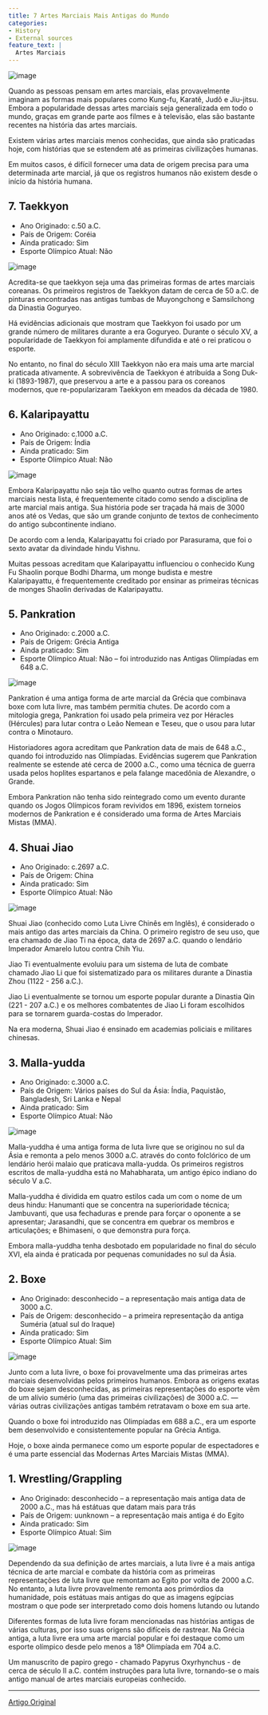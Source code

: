 ```yaml
---
title: 7 Artes Marciais Mais Antigas do Mundo
categories:
- History
- External sources
feature_text: |
  Artes Marciais
---
```


![image](https://user-images.githubusercontent.com/16365313/166187962-a1c89cbc-9158-42ce-b1cf-4061d0223479.png)


Quando as pessoas pensam em artes marciais, elas provavelmente imaginam as formas mais populares como Kung-fu, Karatê, Judô e Jiu-jitsu. Embora a popularidade dessas artes marciais seja generalizada em todo o mundo, graças em grande parte aos filmes e à televisão, elas são bastante recentes na história das artes marciais.

Existem várias artes marciais menos conhecidas, que ainda são praticadas hoje, com histórias que se estendem até as primeiras civilizações humanas.

Em muitos casos, é difícil fornecer uma data de origem precisa para uma determinada arte marcial, já que os registros humanos não existem desde o início da história humana.

## 7. Taekkyon

- Ano Originado: c.50 a.C.
- País de Origem: Coréia
- Ainda praticado: Sim
- Esporte Olímpico Atual: Não


![image](https://user-images.githubusercontent.com/16365313/166188025-ae06762b-8878-409a-aa3b-a0d34c2cb6f1.png)

Acredita-se que taekkyon seja uma das primeiras formas de artes marciais coreanas. Os primeiros registros de Taekkyon datam de cerca de 50 a.C. de pinturas encontradas nas antigas tumbas de Muyongchong e Samsilchong da Dinastia Goguryeo.

Há evidências adicionais que mostram que Taekkyon foi usado por um grande número de militares durante a era Goguryeo. Durante o século XV, a popularidade de Taekkyon foi amplamente difundida e até o rei praticou o esporte.

No entanto, no final do século XIII Taekkyon não era mais uma arte marcial praticada ativamente. A sobrevivência de Taekkyon é atribuída a Song Duk-ki (1893-1987), que preservou a arte e a passou para os coreanos modernos, que re-popularizaram Taekkyon em meados da década de 1980.

## 6. Kalaripayattu
 
- Ano Originado: c.1000 a.C.
- País de Origem: Índia
- Ainda praticado: Sim
- Esporte Olímpico Atual: Não
 
 ![image](https://user-images.githubusercontent.com/16365313/166188114-877fb086-9645-4921-9186-8d2a23843fd1.png)


Embora Kalaripayattu não seja tão velho quanto outras formas de artes marciais nesta lista, é frequentemente citado como sendo a disciplina de arte marcial mais antiga. Sua história pode ser traçada há mais de 3000 anos até os Vedas, que são um grande conjunto de textos de conhecimento do antigo subcontinente indiano.

De acordo com a lenda, Kalaripayattu foi criado por Parasurama, que foi o sexto avatar da divindade hindu Vishnu.

Muitas pessoas acreditam que Kalaripayattu influenciou o conhecido Kung Fu Shaolin porque Bodhi Dharma, um monge budista e mestre Kalaripayattu, é frequentemente creditado por ensinar as primeiras técnicas de monges Shaolin derivadas de Kalaripayattu.

## 5. Pankration

- Ano Originado: c.2000 a.C.
- País de Origem: Grécia Antiga
- Ainda praticado: Sim
- Esporte Olímpico Atual: Não – foi introduzido nas Antigas Olimpíadas em 648 a.C.
 
![image](https://user-images.githubusercontent.com/16365313/166188186-40b7783a-9561-4ac1-8711-f4afedf48dc0.png)


Pankration é uma antiga forma de arte marcial da Grécia que combinava boxe com luta livre, mas também permitia chutes. De acordo com a mitologia grega, Pankration foi usado pela primeira vez por Héracles (Hércules) para lutar contra o Leão Nemean e Teseu, que o usou para lutar contra o Minotauro.

Historiadores agora acreditam que Pankration data de mais de 648 a.C., quando foi introduzido nas Olimpíadas. Evidências sugerem que Pankration realmente se estende até cerca de 2000 a.C., como uma técnica de guerra usada pelos hoplites espartanos e pela falange macedônia de Alexandre, o Grande.

Embora Pankration não tenha sido reintegrado como um evento durante quando os Jogos Olímpicos foram revividos em 1896, existem torneios modernos de Pankration e é considerado uma forma de Artes Marciais Mistas (MMA).

## 4. Shuai Jiao

- Ano Originado: c.2697 a.C.
- País de Origem: China
- Ainda praticado: Sim
- Esporte Olímpico Atual: Não
 
 ![image](https://user-images.githubusercontent.com/16365313/166188263-5a7be3b1-6bc4-4930-8a14-47551de3a6a9.png)


Shuai Jiao (conhecido como Luta Livre Chinês em Inglês), é considerado o mais antigo das artes marciais da China. O primeiro registro de seu uso, que era chamado de Jiao Ti na época, data de 2697 a.C. quando o lendário Imperador Amarelo lutou contra Chih Yiu.

Jiao Ti eventualmente evoluiu para um sistema de luta de combate chamado Jiao Li que foi sistematizado para os militares durante a Dinastia Zhou (1122 - 256 a.C.).

Jiao Li eventualmente se tornou um esporte popular durante a Dinastia Qin (221 - 207 a.C.) e os melhores combatentes de Jiao Li foram escolhidos para se tornarem guarda-costas do Imperador.

Na era moderna, Shuai Jiao é ensinado em academias policiais e militares chinesas.

## 3. Malla-yudda

- Ano Originado: c.3000 a.C.
- País de Origem: Vários países do Sul da Ásia: Índia, Paquistão, Bangladesh, Sri Lanka e Nepal
- Ainda praticado: Sim
- Esporte Olímpico Atual: Não


![image](https://user-images.githubusercontent.com/16365313/166188327-4076f778-22df-4bae-8fdd-8b4b2efe3371.png)


Malla-yuddha é uma antiga forma de luta livre que se originou no sul da Ásia e remonta a pelo menos 3000 a.C. através do conto folclórico de um lendário herói malaio que praticava malla-yudda. Os primeiros registros escritos de malla-yuddha está no Mahabharata, um antigo épico indiano do século V a.C.

Malla-yuddha é dividida em quatro estilos cada um com o nome de um deus hindu: Hanumanti que se concentra na superioridade técnica; Jambuvanti, que usa fechaduras e prende para forçar o oponente a se apresentar; Jarasandhi, que se concentra em quebrar os membros e articulações; e Bhimaseni, o que demonstra pura força.

Embora malla-yuddha tenha desbotado em popularidade no final do século XVI, ela ainda é praticada por pequenas comunidades no sul da Ásia.

## 2. Boxe
 
- Ano Originado: desconhecido – a representação mais antiga data de 3000 a.C.
- País de Origem: desconhecido – a primeira representação da antiga Suméria (atual sul do Iraque)
- Ainda praticado: Sim
- Esporte Olímpico Atual: Sim
 
 ![image](https://user-images.githubusercontent.com/16365313/166188375-6a180ba1-3528-435b-8d08-84a32a093e61.png)

Junto com a luta livre, o boxe foi provavelmente uma das primeiras artes marciais desenvolvidas pelos primeiros humanos. Embora as origens exatas do boxe sejam desconhecidas, as primeiras representações do esporte vêm de um alívio sumério (uma das primeiras civilizações) de 3000 a.C. — várias outras civilizações antigas também retratavam o boxe em sua arte.

Quando o boxe foi introduzido nas Olimpíadas em 688 a.C., era um esporte bem desenvolvido e consistentemente popular na Grécia Antiga.

Hoje, o boxe ainda permanece como um esporte popular de espectadores e é uma parte essencial das Modernas Artes Marciais Mistas (MMA).


## 1. Wrestling/Grappling

- Ano Originado: desconhecido – a representação mais antiga data de 2000 a.C., mas há estátuas que datam mais para trás
- País de Origem: uunknown – a representação mais antiga é do Egito
- Ainda praticado: Sim
- Esporte Olímpico Atual: Sim
 
 ![image](https://user-images.githubusercontent.com/16365313/166188418-7f006037-98d7-4984-a0fd-e06d659b456d.png)

Dependendo da sua definição de artes marciais, a luta livre é a mais antiga técnica de arte marcial e combate da história com as primeiras representações de luta livre que remontam ao Egito por volta de 2000 a.C. No entanto, a luta livre provavelmente remonta aos primórdios da humanidade, pois estátuas mais antigas do que as imagens egípcias mostram o que pode ser interpretado como dois homens lutando ou lutando

Diferentes formas de luta livre foram mencionadas nas histórias antigas de várias culturas, por isso suas origens são difíceis de rastrear. Na Grécia antiga, a luta livre era uma arte marcial popular e foi destaque como um esporte olímpico desde pelo menos a 18ª Olimpíada em 704 a.C.

Um manuscrito de papiro grego - chamado Papyrus Oxyrhynchus - de cerca de século II a.C. contém instruções para luta livre, tornando-se o mais antigo manual de artes marciais europeias conhecido.

---

[Artigo Original](https://www.oldest.org/sports/martial-arts/)
